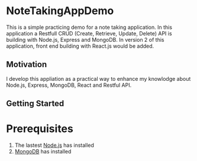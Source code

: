 # NoteTakingAppDemo
This is a simple practicing demo for a note taking application. In this application a Restfull CRUD (Create, Retrieve, Update, Delete) API is building with Node.js, Express and MongoDB. In version 2 of this application, front end building with React.js would be added.

## Motivation
I develop this appliation as a practical way to enhance my knowlodge about Node.js, Express, MongoDB, React and Restful API.

## Getting Started
# Prerequisites
1. The lastest [Node.js](https://nodejs.org/en/) has installed
2. [MongoDB](https://docs.mongodb.com/manual/installation/?jmp=footer) has installed